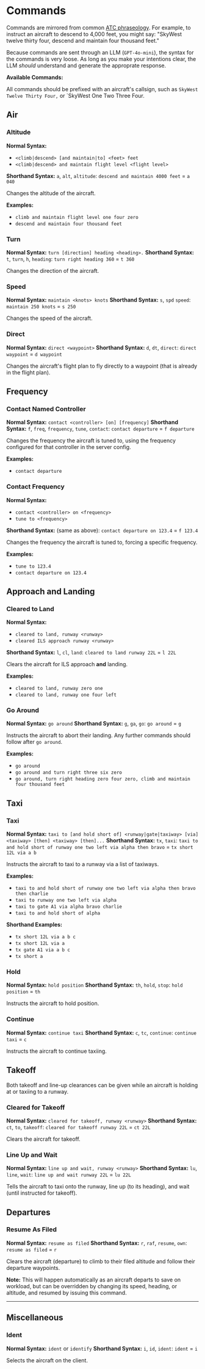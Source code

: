 # Commands

Commands are mirrored from common [ATC phraseology](https://wiki.flightgear.org/ATC_phraseology). For example, to instruct an aircraft to descend to 4,000 feet, you might say: "SkyWest twelve thirty four, descend and maintain four thousand feet."

Because commands are sent through an LLM (`GPT-4o-mini`), the syntax for the commands is very loose. As long as you make your intentions clear, the LLM _should_ understand and generate the approprate response.

**Available Commands:**

All commands should be prefixed with an aircraft's callsign, such as `SkyWest Twelve Thirty Four,` or `SkyWest One Two Three Four.

## Air

### Altitude

**Normal Syntax:**

- `<climb|descend> [and maintain|to] <feet> feet`
- `<climb|descend> and maintain flight level <flight level>`

**Shorthand Syntax:** `a`, `alt`, `altitude`: `descend and maintain 4000 feet` = `a 040`

Changes the altitude of the aircraft.

**Examples:**

- `climb and maintain flight level one four zero`
- `descend and maintain four thousand feet`

### Turn

**Normal Syntax:** `turn [direction] heading <heading>.`
**Shorthand Syntax:** `t`, `turn`, `h`, `heading`: `turn right heading 360` = `t 360`

Changes the direction of the aircraft.

### Speed

**Normal Syntax:** `maintain <knots> knots`
**Shorthand Syntax:** `s`, `spd` `speed`: `maintain 250 knots` = `s 250`

Changes the speed of the aircraft.

### Direct

**Normal Syntax:** `direct <waypoint>`
**Shorthand Syntax:** `d`, `dt`, `direct`: `direct waypoint` = `d waypoint`

Changes the aircraft's flight plan to fly directly to a waypoint (that is already in the flight plan).

## Frequency

### Contact Named Controller

**Normal Syntax:** `contact <controller> [on] [frequency]`
**Shorthand Syntax:** `f`, `freq`, `frequency`, `tune`, `contact`: `contact departure` = `f departure`

Changes the frequency the aircraft is tuned to, using the frequency configured for that controller in the server config.

**Examples:**

- `contact departure`

### Contact Frequency

**Normal Syntax:**

- `contact <controller> on <frequency>`
- `tune to <frequency>`

**Shorthand Syntax:** (same as above): `contact departure on 123.4` = `f 123.4`

Changes the frequency the aircraft is tuned to, forcing a specific frequency.

**Examples:**

- `tune to 123.4`
- `contact departure on 123.4`

## Approach and Landing

### Cleared to Land

**Normal Syntax:**

- `cleared to land, runway <runway>`
- `cleared ILS approach runway <runway>`

**Shorthand Syntax:** `l`, `cl`, `land`: `cleared to land runway 22L` = `l 22L`

Clears the aircraft for ILS approach **and** landing.

**Examples:**

- `cleared to land, runway zero one`
- `cleared to land, runway one four left`

### Go Around

**Normal Syntax:** `go around`
**Shorthand Syntax:** `g`, `ga`, `go`: `go around` = `g`

Instructs the aircraft to abort their landing. Any further commands should follow after `go around`.

**Examples:**

- `go around`
- `go around and turn right three six zero`
- `go around, turn right heading zero four zero, climb and maintain four thousand feet`

## Taxi

### Taxi

**Normal Syntax:** `taxi to [and hold short of] <runway|gate|taxiway> [via] <taxiway> [then] <taxiway> [then]...`
**Shorthand Syntax:** `tx`, `taxi`: `taxi to and hold short of runway one two left via alpha then bravo` = `tx short 12L via a b`

Instructs the aircraft to taxi to a runway via a list of taxiways.

**Examples:**

- `taxi to and hold short of runway one two left via alpha then bravo then charlie`
- `taxi to runway one two left via alpha`
- `taxi to gate A1 via alpha bravo charlie`
- `taxi to and hold short of alpha`

**Shorthand Examples:**

- `tx short 12L via a b c`
- `tx short 12L via a`
- `tx gate A1 via a b c`
- `tx short a`

### Hold

**Normal Syntax:** `hold position`
**Shorthand Syntax:** `th`, `hold`, `stop`: `hold position` = `th`

Instructs the aircraft to hold position.

### Continue

**Normal Syntax:** `continue taxi`
**Shorthand Syntax:** `c`, `tc`, `continue`: `continue taxi` = `c`

Instructs the aircraft to continue taxiing.

## Takeoff

Both takeoff and line-up clearances can be given while an aircraft is holding at or taxiing to a runway.

### Cleared for Takeoff

**Normal Syntax:** `cleared for takeoff, runway <runway>`
**Shorthand Syntax:** `ct`, `to`, `takeoff`: `cleared for takeoff runway 22L` = `ct 22L`

Clears the aircraft for takeoff.

### Line Up and Wait

**Normal Syntax:** `line up and wait, runway <runway>`
**Shorthand Syntax:** `lu`, `line`, `wait`: `line up and wait runway 22L` = `lu 22L`

Tells the aircraft to taxi onto the runway, line up (to its heading), and wait (until instructed for takeoff).

## Departures

### Resume As Filed

**Normal Syntax:** `resume as filed`
**Shorthand Syntax:** `r`, `raf`, `resume`, `own`: `resume as filed` = `r`

Clears the aircraft (departure) to climb to their filed altitude and follow their departure waypoints.

**Note:** This will happen automatically as an aircraft departs to save on workload, but can be overridden by changing its speed, heading, or altitude, and resumed by issuing this command.

---

[^1]: Airwave combines the clearence procedures for approaches and landings such that they are interchangable. Once an aircraft is cleared for approach, it does not need to be cleared to land. Thus, the phraseology can be used where "cleared to land runway 22L" and "cleared ILS approach runway 22L" will mean the same thing.

## Miscellaneous

### Ident

**Normal Syntax:** `ident` or `identify`
**Shorthand Syntax:** `i`, `id`, `ident`: `ident` = `i`

Selects the aircraft on the client.
